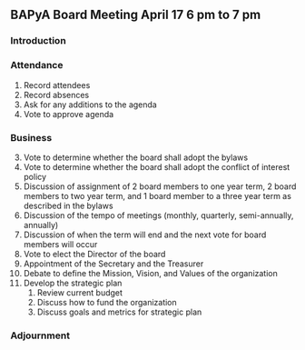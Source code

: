 ## BAPyA Board Meeting April 17 6 pm to 7 pm 

### Introduction
### Attendance
1. Record attendees
2. Record absences
3. Ask for any additions to the agenda
4. Vote to approve agenda

### Business
3. Vote to determine whether the board shall adopt the bylaws
4. Vote to determine whether the board shall adopt the conflict of interest policy
5. Discussion of assignment of 2 board members to one year term, 2 board members to two year term, and 1 board member to a three year term as described in the bylaws
6. Discussion of the tempo of meetings (monthly, quarterly, semi-annually, annually)
7. Discussion of when the term will end and the next vote for board members will occur
6. Vote to elect the Director of the board
6. Appointment of the Secretary and the Treasurer
7. Debate to define the Mission, Vision, and Values of the organization
8. Develop the strategic plan
	1. Review current budget
	2. Discuss how to fund the organization
	3. Discuss goals and metrics for strategic plan

### Adjournment
